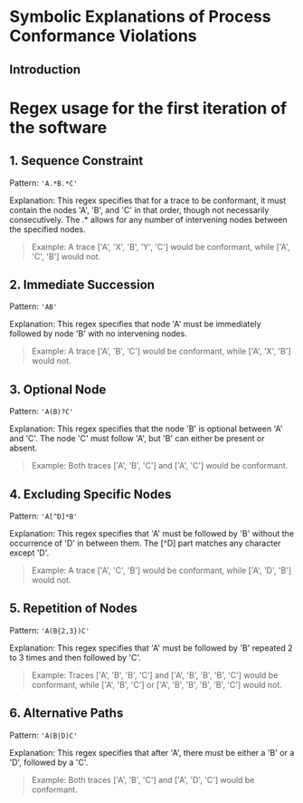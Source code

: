 # Symbolic Explanations of Process Conformance Violations
## Introduction


# Regex usage for the first iteration of the software

## 1. Sequence Constraint
Pattern: `'A.*B.*C'`

Explanation: This regex specifies that for a trace to be conformant, it must contain the nodes 'A', 'B', and 'C' in that order, though not necessarily consecutively. The .* allows for any number of intervening nodes between the specified nodes.

> Example: A trace ['A', 'X', 'B', 'Y', 'C'] would be conformant, while ['A', 'C', 'B'] would not.

## 2. Immediate Succession
Pattern: `'AB'`

Explanation: This regex specifies that node 'A' must be immediately followed by node 'B' with no intervening nodes.

> Example: A trace ['A', 'B', 'C'] would be conformant, while ['A', 'X', 'B'] would not.

## 3. Optional Node
Pattern: `'A(B)?C'`

Explanation: This regex specifies that the node 'B' is optional between 'A' and 'C'. The node 'C' must follow 'A', but 'B' can either be present or absent.

> Example: Both traces ['A', 'B', 'C'] and ['A', 'C'] would be conformant.

## 4. Excluding Specific Nodes
Pattern: `'A[^D]*B'`

Explanation: This regex specifies that 'A' must be followed by 'B' without the occurrence of 'D' in between them. The [^D] part matches any character except 'D'.

> Example: A trace ['A', 'C', 'B'] would be conformant, while ['A', 'D', 'B'] would not.

## 5. Repetition of Nodes
Pattern: `'A(B{2,3})C'`

Explanation: This regex specifies that 'A' must be followed by 'B' repeated 2 to 3 times and then followed by 'C'.

> Example: Traces ['A', 'B', 'B', 'C'] and ['A', 'B', 'B', 'B', 'C'] would be conformant, while ['A', 'B', 'C'] or ['A', 'B', 'B', 'B', 'B', 'C'] would not.

## 6. Alternative Paths
Pattern: `'A(B|D)C'`

Explanation: This regex specifies that after 'A', there must be either a 'B' or a 'D', followed by a 'C'.

> Example: Both traces ['A', 'B', 'C'] and ['A', 'D', 'C'] would be conformant.
